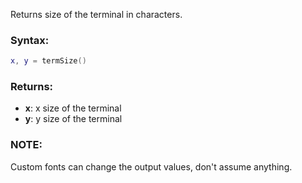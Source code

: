 Returns size of the terminal in characters.

### Syntax:
```Lua
x, y = termSize()
```
### Returns:

* **x**: x size of the terminal
* **y**: y size of the terminal

### NOTE:

Custom fonts can change the output values, don't assume anything.